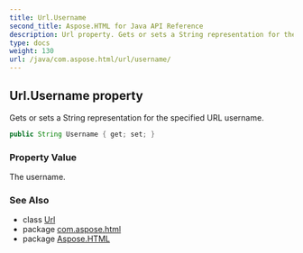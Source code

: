 ```yaml
---
title: Url.Username
second_title: Aspose.HTML for Java API Reference
description: Url property. Gets or sets a String representation for the specified URL username
type: docs
weight: 130
url: /java/com.aspose.html/url/username/
---
```

## Url.Username property

Gets or sets a String representation for the specified URL username.

```java
public String Username { get; set; }
```

### Property Value

The username.

### See Also

* class [Url](../)
* package [com.aspose.html](../../../com.aspose.html/)
* package [Aspose.HTML](../../../)
